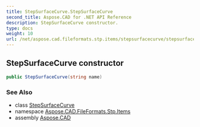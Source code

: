 ```yaml
---
title: StepSurfaceCurve.StepSurfaceCurve
second_title: Aspose.CAD for .NET API Reference
description: StepSurfaceCurve constructor. 
type: docs
weight: 10
url: /net/aspose.cad.fileformats.stp.items/stepsurfacecurve/stepsurfacecurve/
---
```

## StepSurfaceCurve constructor

```csharp
public StepSurfaceCurve(string name)
```

### See Also

* class [StepSurfaceCurve](../)
* namespace [Aspose.CAD.FileFormats.Stp.Items](../../stepsurfacecurve/)
* assembly [Aspose.CAD](../../../)


